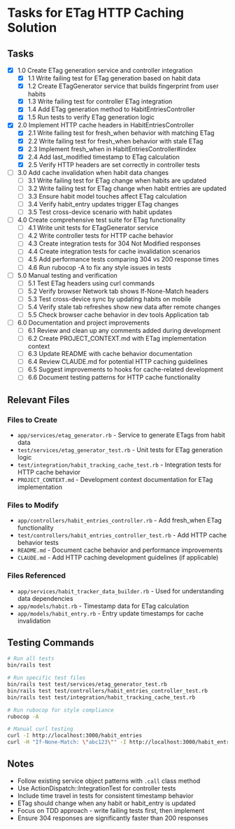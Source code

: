 # Tasks for ETag HTTP Caching Solution

## Tasks

- [x] 1.0 Create ETag generation service and controller integration
  - [x] 1.1 Write failing test for ETag generation based on habit data
  - [x] 1.2 Create ETagGenerator service that builds fingerprint from user habits
  - [x] 1.3 Write failing test for controller ETag integration
  - [x] 1.4 Add ETag generation method to HabitEntriesController
  - [x] 1.5 Run tests to verify ETag generation logic

- [x] 2.0 Implement HTTP cache headers in HabitEntriesController
  - [x] 2.1 Write failing test for fresh_when behavior with matching ETag
  - [x] 2.2 Write failing test for fresh_when behavior with stale ETag
  - [x] 2.3 Implement fresh_when in HabitEntriesController#index
  - [x] 2.4 Add last_modified timestamp to ETag calculation
  - [x] 2.5 Verify HTTP headers are set correctly in controller tests

- [ ] 3.0 Add cache invalidation when habit data changes
  - [ ] 3.1 Write failing test for ETag change when habits are updated
  - [ ] 3.2 Write failing test for ETag change when habit entries are updated
  - [ ] 3.3 Ensure habit model touches affect ETag calculation
  - [ ] 3.4 Verify habit_entry updates trigger ETag changes
  - [ ] 3.5 Test cross-device scenario with habit updates

- [ ] 4.0 Create comprehensive test suite for ETag functionality
  - [ ] 4.1 Write unit tests for ETagGenerator service
  - [ ] 4.2 Write controller tests for HTTP cache behavior
  - [ ] 4.3 Create integration tests for 304 Not Modified responses
  - [ ] 4.4 Create integration tests for cache invalidation scenarios
  - [ ] 4.5 Add performance tests comparing 304 vs 200 response times
  - [ ] 4.6 Run rubocop -A to fix any style issues in tests

- [ ] 5.0 Manual testing and verification
  - [ ] 5.1 Test ETag headers using curl commands
  - [ ] 5.2 Verify browser Network tab shows If-None-Match headers
  - [ ] 5.3 Test cross-device sync by updating habits on mobile
  - [ ] 5.4 Verify stale tab refreshes show new data after remote changes
  - [ ] 5.5 Check browser cache behavior in dev tools Application tab

- [ ] 6.0 Documentation and project improvements
  - [ ] 6.1 Review and clean up any comments added during development
  - [ ] 6.2 Create PROJECT_CONTEXT.md with ETag implementation context
  - [ ] 6.3 Update README with cache behavior documentation
  - [ ] 6.4 Review CLAUDE.md for potential HTTP caching guidelines
  - [ ] 6.5 Suggest improvements to hooks for cache-related development
  - [ ] 6.6 Document testing patterns for HTTP cache functionality

## Relevant Files

### Files to Create
- `app/services/etag_generator.rb` - Service to generate ETags from habit data
- `test/services/etag_generator_test.rb` - Unit tests for ETag generation logic
- `test/integration/habit_tracking_cache_test.rb` - Integration tests for HTTP cache behavior
- `PROJECT_CONTEXT.md` - Development context documentation for ETag implementation

### Files to Modify
- `app/controllers/habit_entries_controller.rb` - Add fresh_when ETag functionality
- `test/controllers/habit_entries_controller_test.rb` - Add HTTP cache behavior tests
- `README.md` - Document cache behavior and performance improvements
- `CLAUDE.md` - Add HTTP caching development guidelines (if applicable)

### Files Referenced
- `app/services/habit_tracker_data_builder.rb` - Used for understanding data dependencies
- `app/models/habit.rb` - Timestamp data for ETag calculation
- `app/models/habit_entry.rb` - Entry update timestamps for cache invalidation

## Testing Commands

```bash
# Run all tests
bin/rails test

# Run specific test files
bin/rails test test/services/etag_generator_test.rb
bin/rails test test/controllers/habit_entries_controller_test.rb
bin/rails test test/integration/habit_tracking_cache_test.rb

# Run rubocop for style compliance
rubocop -A

# Manual curl testing
curl -I http://localhost:3000/habit_entries
curl -H "If-None-Match: \"abc123\"" -I http://localhost:3000/habit_entries
```

## Notes

- Follow existing service object patterns with `.call` class method
- Use ActionDispatch::IntegrationTest for controller tests
- Include time travel in tests for consistent timestamp behavior
- ETag should change when any habit or habit_entry is updated
- Focus on TDD approach - write failing tests first, then implement
- Ensure 304 responses are significantly faster than 200 responses